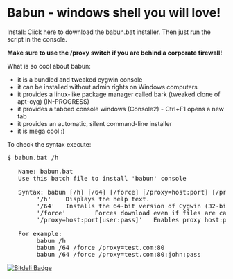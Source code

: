 # Babun - windows shell you will love!

Install:
Click [here](https://github.com/reficio/babun/raw/master/babun.bat)  to download the babun.bat installer. Then just run the script in the console.

__Make sure to use the /proxy switch if you are behind a corporate firewall!__

What is so cool about babun:
* it is a bundled and tweaked cygwin console
* it can be installed without admin rights on Windows computers
* it provides a linux-like package manager called bark (tweaked clone of apt-cyg) (IN-PROGRESS)
* it provides a tabbed console windows (Console2) - Ctrl+F1 opens a new tab 
* it provides an automatic, silent command-line installer
* it is mega cool :)

To check the syntax execute:
<pre>
$ babun.bat /h

   Name: babun.bat
   Use this batch file to install 'babun' console

   Syntax: babun [/h] [/64] [/force] [/proxy=host:port] [/proxy_cred=user:pass]
        '/h'    Displays the help text.
        '/64'   Installs the 64-bit version of Cygwin (32-bit is the default)
        '/force'        Forces download even if files are cached.
        '/proxy=host:port[user:pass]'   Enables proxy host:port

   For example:
        babun /h
        babun /64 /force /proxy=test.com:80
        babun /64 /force /proxy=test.com:80:john:pass
</pre>

[![Bitdeli Badge](https://d2weczhvl823v0.cloudfront.net/reficio/babun/trend.png)](https://bitdeli.com/free "Bitdeli Badge")

